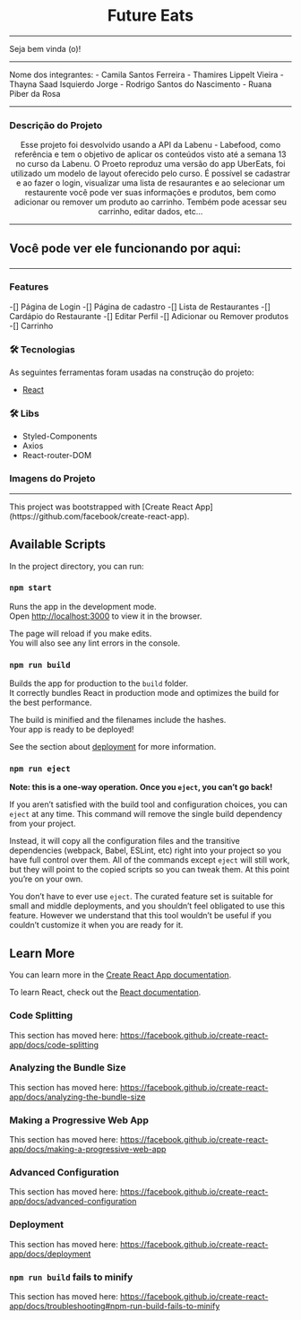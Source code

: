 <h1 align="center">Future Eats</h1>

<hr/>
Seja bem vinda (o)! 
<hr/>
Nome dos integrantes: 
- Camila Santos Ferreira
- Thamires Lippelt Vieira
- Thayna Saad Isquierdo Jorge 
- Rodrigo Santos do Nascimento
- Ruana Piber da Rosa
<hr/>

### Descrição do Projeto

<p align="center">
  Esse projeto foi desvolvido usando a API da Labenu - Labefood, como referência e tem o objetivo de aplicar 
  os conteúdos visto até a semana 13 no curso da Labenu.
  O Proeto reproduz uma versão do app UberEats, foi utilizado um modelo de layout oferecido pelo curso. 
  É possível se cadastrar e ao fazer o login, visualizar uma lista
  de resaurantes e ao selecionar um restaurente você pode ver suas informações e produtos, 
  bem como adicionar ou remover um produto ao carrinho. Tembém pode acessar seu 
  carrinho, editar dados, etc... 
</p>

<hr/>
<h2>Você pode ver ele funcionando por aqui: <h3>
<hr/>
  
### Features
-[] Página de Login
-[] Página de cadastro
-[] Lista de Restaurantes
-[] Cardápio do Restaurante
-[] Editar Perfil
-[] Adicionar ou Remover produtos  
-[] Carrinho
  

  ### 🛠 Tecnologias

As seguintes ferramentas foram usadas na construção do projeto:

- [React](https://pt-br.reactjs.org/)
  
 ### 🛠 Libs
- Styled-Components
- Axios
- React-router-DOM
  
 ### Imagens do Projeto
	
<hr/>
This project was bootstrapped with [Create React App](https://github.com/facebook/create-react-app).

## Available Scripts

In the project directory, you can run:

### `npm start`

Runs the app in the development mode.<br />
Open [http://localhost:3000](http://localhost:3000) to view it in the browser.

The page will reload if you make edits.<br />
You will also see any lint errors in the console.


### `npm run build`

Builds the app for production to the `build` folder.<br />
It correctly bundles React in production mode and optimizes the build for the best performance.

The build is minified and the filenames include the hashes.<br />
Your app is ready to be deployed!

See the section about [deployment](https://facebook.github.io/create-react-app/docs/deployment) for more information.

### `npm run eject`

**Note: this is a one-way operation. Once you `eject`, you can’t go back!**

If you aren’t satisfied with the build tool and configuration choices, you can `eject` at any time. This command will remove the single build dependency from your project.

Instead, it will copy all the configuration files and the transitive dependencies (webpack, Babel, ESLint, etc) right into your project so you have full control over them. All of the commands except `eject` will still work, but they will point to the copied scripts so you can tweak them. At this point you’re on your own.

You don’t have to ever use `eject`. The curated feature set is suitable for small and middle deployments, and you shouldn’t feel obligated to use this feature. However we understand that this tool wouldn’t be useful if you couldn’t customize it when you are ready for it.

## Learn More

You can learn more in the [Create React App documentation](https://facebook.github.io/create-react-app/docs/getting-started).

To learn React, check out the [React documentation](https://reactjs.org/).

### Code Splitting

This section has moved here: https://facebook.github.io/create-react-app/docs/code-splitting

### Analyzing the Bundle Size

This section has moved here: https://facebook.github.io/create-react-app/docs/analyzing-the-bundle-size

### Making a Progressive Web App

This section has moved here: https://facebook.github.io/create-react-app/docs/making-a-progressive-web-app

### Advanced Configuration

This section has moved here: https://facebook.github.io/create-react-app/docs/advanced-configuration

### Deployment

This section has moved here: https://facebook.github.io/create-react-app/docs/deployment

### `npm run build` fails to minify

This section has moved here: https://facebook.github.io/create-react-app/docs/troubleshooting#npm-run-build-fails-to-minify
